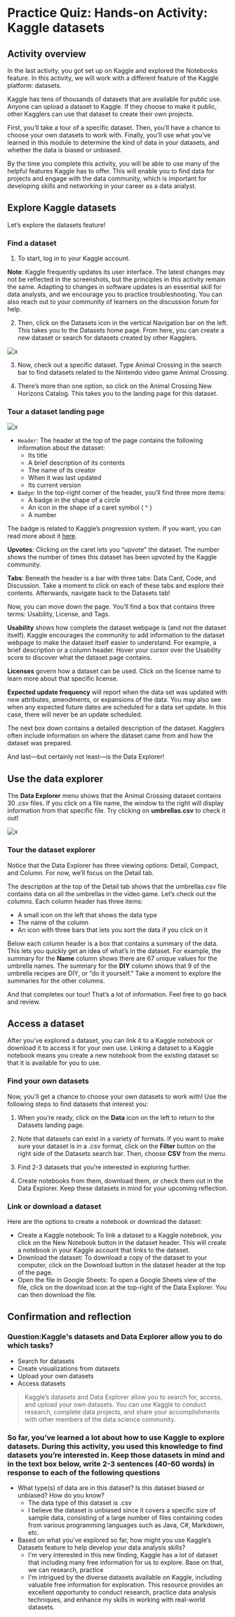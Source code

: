 # Practice Quiz: Hands-on Activity: Kaggle datasets

## Activity overview

In the last activity, you got set up on Kaggle and explored the Notebooks feature. In this activity, we will work with a different feature of the Kaggle platform: datasets.

Kaggle has tens of thousands of datasets that are available for public use. Anyone can upload a dataset to Kaggle. If they choose to make it public, other Kagglers can use that dataset to create their own projects.

First, you’ll take a tour of a specific dataset. Then, you’ll have a chance to choose your own datasets to work with. Finally, you’ll use what you’ve learned in this module to determine the kind of data in your datasets, and whether the data is biased or unbiased.

By the time you complete this activity, you will be able to use many of the helpful features Kaggle has to offer. This will enable you to find data for projects and engage with the data community, which is important for developing skills and networking in your career as a data analyst.

## Explore Kaggle datasets

Let’s explore the datasets feature!

### Find a dataset

1. To start, log in to your Kaggle account.

**Note**: Kaggle frequently updates its user interface. The latest changes may not be reflected in the screenshots, but the principles in this activity remain the same. Adapting to changes in software updates is an essential skill for data analysts, and we encourage you to practice troubleshooting. You can also reach out to your community of learners on the discussion forum for help.

2. Then, click on the Datasets icon in the vertical Navigation bar on the left. This takes you to the Datasets home page. From here, you can create a new dataset or search for datasets created by other Kagglers.

![x](./resources/img-2.png)

3. Now, check out a specific dataset. Type Animal Crossing in the search bar to find datasets related to the Nintendo video game Animal Crossing.

4. There’s more than one option, so click on the Animal Crossing New Horizons Catalog. This takes you to the landing page for this dataset.

### Tour a dataset landing page

![x](./resources/img-3.png)

- `Header`: The header at the top of the page contains the following information about the dataset:
  - Its title
  - A brief description of its contents
  - The name of its creator
  - When it was last updated
  - Its current version
- `Badge`:  In the top-right corner of the header, you’ll find three more items:
  - A badge in the shape of a circle
  - An icon in the shape of a caret symbol ( ^ )
  - A number

The badge is related to Kaggle’s progression system. If you want, you can read more about it [here](https://www.kaggle.com/progression/).

**Upvotes**: Clicking on the caret lets you “upvote” the dataset. The number shows the number of times this dataset has been upvoted by the Kaggle community.

**Tabs**: Beneath the header is a bar with three tabs: Data Card, Code, and Discussion. Take a moment to click on each of these tabs and explore their contents. Afterwards, navigate back to the Datasets tab!

Now, you can move down the page. You’ll find a box that contains three terms: Usability, License, and Tags.

**Usability** shows how complete the dataset webpage is (and not the dataset itself). Kaggle encourages the community to add information to the dataset webpage to make the dataset itself easier to understand. For example, a brief description or a column header. Hover your cursor over the Usability score to discover what the dataset page contains.

**Licenses** govern how a dataset can be used. Click on the license name to learn more about that specific license.

**Expected update frequency** will report when the data set was updated with new attributes, amendments, or expansions of the data. You may also see when any expected future dates are scheduled for a data set update. In this case, there will never be an update scheduled.

The next box down contains a detailed description of the dataset. Kagglers often include information on where the dataset came from and how the dataset was prepared.

And last—but certainly not least—is the Data Explorer!

## Use the data explorer

The **Data Explorer** menu shows that the Animal Crossing dataset contains 30 .csv files. If you click on a file name, the window to the right will display information from that specific file. Try clicking on **umbrellas.csv** to check it out!

![x](./resources/img-4.png)

### Tour the dataset explorer

Notice that the Data Explorer has three viewing options: Detail, Compact, and Column. For now, we’ll focus on the Detail tab.

The description at the top of the Detail tab shows that the umbrellas.csv file contains data on all the umbrellas in the video game. Let’s check out the columns. Each column header has three items:

- A small icon on the left that shows the data type
- The name of the column
- An icon with three bars that lets you sort the data if you click on it

Below each column header is a box that contains a summary of the data. This lets you quickly get an idea of what’s in the dataset. For example, the summary for the **Name** column shows there are 67 unique values for the umbrella names. The summary for the **DIY** column shows that 9 of the umbrella recipes are DIY, or “do it yourself.” Take a moment to explore the summaries for the other columns.

And that completes our tour! That’s a lot of information. Feel free to go back and review.

## Access a dataset

After you’ve explored a dataset, you can link it to a Kaggle notebook or download it to access it for your own use. Linking a dataset to a Kaggle notebook means you create a new notebook from the existing dataset so that it is available for you to use.

### Find your own datasets

Now, you’ll get a chance to choose your own datasets to work with! Use the following steps to find datasets that interest you:

1. When you’re ready, click on the **Data** icon on the left to return to the Datasets landing page.

2. Note that datasets can exist in a variety of formats. If you want to make sure your dataset is in a .csv format, click on the **Filter** button on the right side of the Datasets search bar. Then, choose **CSV** from the menu.

3. Find 2-3 datasets that you’re interested in exploring further.

4. Create notebooks from them, download them, or check them out in the Data Explorer. Keep these datasets in mind for your upcoming reflection.

### Link or download a dataset

Here are the options to create a notebook or download the dataset:

- Create a Kaggle notebook: To link a dataset to a Kaggle notebook, you click on the New Notebook button in the dataset header. This will create a notebook in your Kaggle account that links to the dataset.
- Download the dataset: To download a copy of the dataset to your computer, click on the Download button in the dataset header at the top of the page.
- Open the file in Google Sheets: To open a Google Sheets view of the file, click on the download icon at the top-right of the Data Explorer. You can then download the file.

## Confirmation and reflection

### Question:Kaggle's datasets and Data Explorer allow you to do which tasks?

- Search for datasets
- Create visualizations from datasets
- Upload your own datasets
- Access datasets

>Kaggle’s datasets and Data Explorer allow you to search for, access, and upload your own datasets. You can use Kaggle to conduct research, complete data projects, and share your accomplishments with other members of the data science community.

### So far, you’ve learned a lot about how to use Kaggle to explore datasets. During this activity, you used this knowledge to find datasets you’re interested in. Keep those datasets in mind and in the text box below, write 2-3 sentences (40-60 words) in response to each of the following questions

- What type(s) of data are in this dataset? Is this dataset biased or unbiased? How do you know?
  - The data type of this dataset is .csv
  - I believe the dataset is unbiased since it covers a specific size of sample data, consisting of a large number of files containing codes from various programming languages such as Java, C#, Markdown, etc.
- Based on what you’ve explored so far, how might you use Kaggle’s Datasets feature to help develop your data analysis skills?
  - I'm very interested in this new finding, Kaggle has a lot of dataset that including many free information for us to explore. Base on that, we can research, practice
  - I'm intrigued by the diverse datasets available on Kaggle, including valuable free information for exploration. This resource provides an excellent opportunity to conduct research, practice data analysis techniques, and enhance my skills in working with real-world datasets.
